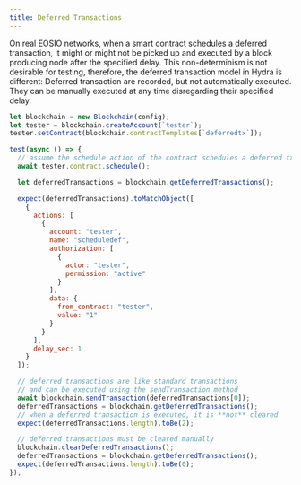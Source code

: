 ```yaml
---
title: Deferred Transactions
---
```


On real EOSIO networks, when a smart contract schedules a deferred transaction, it might or might not be picked up and executed by a block producing node after the specified delay.
This non-determinism is not desirable for testing, therefore, the deferred transaction model in Hydra is different: Deferred transaction are recorded, but not automatically executed. They can be manually executed at any time disregarding their specified delay.

```js
let blockchain = new Blockchain(config);
let tester = blockchain.createAccount(`tester`);
tester.setContract(blockchain.contractTemplates[`deferredtx`]);

test(async () => {
  // assume the schedule action of the contract schedules a deferred tx
  await tester.contract.schedule();

  let deferredTransactions = blockchain.getDeferredTransactions();

  expect(deferredTransactions).toMatchObject([
    {
      actions: [
        {
          account: "tester",
          name: "scheduledef",
          authorization: [
            {
              actor: "tester",
              permission: "active"
            }
          ],
          data: {
            from_contract: "tester",
            value: "1"
          }
        }
      ],
      delay_sec: 1
    }
  ]);

  // deferred transactions are like standard transactions
  // and can be executed using the sendTransaction method
  await blockchain.sendTransaction(deferredTransactions[0]);
  deferredTransactions = blockchain.getDeferredTransactions();
  // when a deferred transaction is executed, it is **not** cleared
  expect(deferredTransactions.length).toBe(2);

  // deferred transactions must be cleared manually
  blockchain.clearDeferredTransactions();
  deferredTransactions = blockchain.getDeferredTransactions();
  expect(deferredTransactions.length).toBe(0);
});
```
